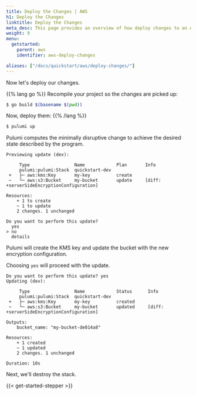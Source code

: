 ```yaml
---
title: Deploy the Changes | AWS
h1: Deploy the Changes
linktitle: Deploy the Changes
meta_desc: This page provides an overview of how deploy changes to an AWS project.
weight: 9
menu:
  getstarted:
    parent: aws
    identifier: aws-deploy-changes

aliases: ["/docs/quickstart/aws/deploy-changes/"]
---
```


Now let's deploy our changes.

{{% lang go %}}
Recompile your project so the changes are picked up:

```bash
$ go build $(basename $(pwd))
```

Now, deploy them:
{{% /lang %}}

```bash
$ pulumi up
```

Pulumi computes the minimally disruptive change to achieve the desired state described by the program.

```
Previewing update (dev):

     Type                 Name            Plan       Info
     pulumi:pulumi:Stack  quickstart-dev
 +   ├─ aws:kms:Key       my-key          create
 ~   └─ aws:s3:Bucket     my-bucket       update     [diff: +serverSideEncryptionConfiguration]

Resources:
    + 1 to create
    ~ 1 to update
    2 changes. 1 unchanged

Do you want to perform this update?
  yes
> no
  details
```

Pulumi will create the KMS key and update the bucket with the new encryption configuration.

Choosing `yes` will proceed with the update.

```
Do you want to perform this update? yes
Updating (dev):

     Type                 Name            Status      Info
     pulumi:pulumi:Stack  quickstart-dev
 +   ├─ aws:kms:Key       my-key          created
 ~   └─ aws:s3:Bucket     my-bucket       updated     [diff: +serverSideEncryptionConfiguration]

Outputs:
    bucket_name: "my-bucket-de014a8"

Resources:
    + 1 created
    ~ 1 updated
    2 changes. 1 unchanged

Duration: 10s
```

Next, we'll destroy the stack.

{{< get-started-stepper >}}

